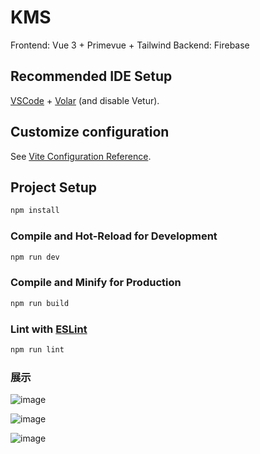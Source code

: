 # KMS

Frontend: Vue 3 + Primevue + Tailwind
Backend: Firebase

## Recommended IDE Setup

[VSCode](https://code.visualstudio.com/) + [Volar](https://marketplace.visualstudio.com/items?itemName=Vue.volar) (and disable Vetur).

## Customize configuration

See [Vite Configuration Reference](https://vitejs.dev/config/).

## Project Setup

```sh
npm install
```

### Compile and Hot-Reload for Development

```sh
npm run dev
```

### Compile and Minify for Production

```sh
npm run build
```

### Lint with [ESLint](https://eslint.org/)

```sh
npm run lint
```

### 展示

![image](https://github.com/lefty1717/Vue-KMS/assets/84022803/09986ec1-6c0d-4955-9266-42b05d04d306)

![image](https://github.com/lefty1717/Vue-KMS/assets/84022803/4164c138-90cd-4e0d-8131-0d28aa9b19b1)

![image](https://github.com/lefty1717/Vue-KMS/assets/84022803/3e76e329-9b3b-4934-b97a-1498ccd81e69)
